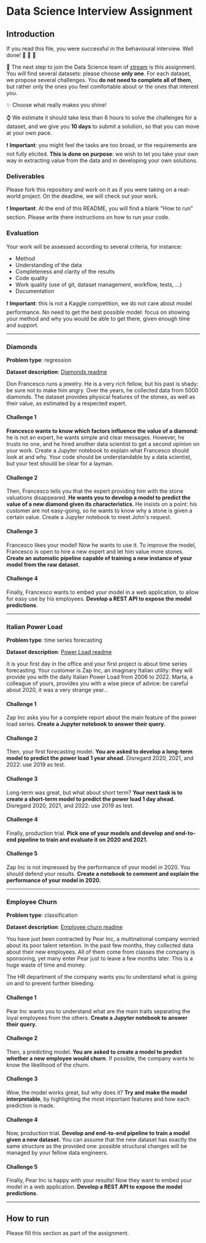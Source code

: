 # Data Science Interview Assignment

## Introduction

If you read this file, you were successful in the behavioural interview. Well done! :clap: :clap: :clap:

:rocket: The next step to join the Data Science team of [xtream](https://xtreamers.io) is this assignment. 
You will find several datasets: please choose **only one**.
For each dataset, we propose several challenges. You **do not need to
complete all of them**, but rather only the ones you feel comfortable about or the ones that interest you. 

:sparkles: Choose what really makes you shine!

:watch: We estimate it should take less than 8 hours to solve the challenges for a dataset, and we give you **10 days** to submit a
solution, so that you can move at your own pace.

:heavy_exclamation_mark: **Important**: you might feel the tasks are too broad, or the requirements are not
fully elicited. **This is done on purpose**: we wish to let you take your own way in 
extracting value from the data and in developing your own solutions.

### Deliverables

Please fork this repository and work on it as if you were taking on a real-world project. 
On the deadline, we will check out your work.

:heavy_exclamation_mark: **Important**: At the end of this README, you will find a blank "How to run" section. 
Please write there instructions on how to run your code.

### Evaluation

Your work will be assessed according to several criteria, for instance:

* Method
* Understanding of the data
* Completeness and clarity of the results
* Code quality
* Work quality (use of git, dataset management, workflow, tests, ...)
* Documentation

:heavy_exclamation_mark: **Important**: this is not a Kaggle competition, we do not care about model performance.
No need to get the best possible model: focus on showing your method and why you would be able to get there,
given enough time and support.

---

### Diamonds

**Problem type**: regression

**Dataset description**: [Diamonds readme](./datasets/diamonds/README.md)

Don Francesco runs a jewelry. He is a very rich fellow, but his past is shady: be sure not to make him angry.
Over the years, he collected data from 5000 diamonds.
The dataset provides physical features of the stones, as well as their value, as estimated by a respected expert.

#### Challenge 1

**Francesco wants to know which factors influence the value of a diamond**: he is not an expert, he wants simple and clear messages.
However, he trusts no one, and he hired another data scientist to get a second opinion on your work.
Create a Jupyter notebook to explain what Francesco should look at and why.
Your code should be understandable by a data scientist, but your text should be clear for a layman.

#### Challenge 2

Then, Francesco tells you that the expert providing him with the stone valuations disappeared.
**He wants you to develop a model to predict the value of a new diamond given its characteristics**.
He insists on a point: his customer are not easy-going, so he wants to know why a stone is given a certain value.
Create a Jupyter notebook to meet John's request.

#### Challenge 3

Francesco likes your model! Now he wants to use it. To improve the model, Francesco is open to hire a new expert and 
let him value more stones.
**Create an automatic pipeline capable of training a new instance of your model from the raw dataset**. 

#### Challenge 4

Finally, Francesco wants to embed your model in a web application, to allow for easy use by his employees.
**Develop a REST API to expose the model predictions**.

---

### Italian Power Load

**Problem type**: time series forecasting

**Dataset description**: [Power Load readme](./datasets/italian-power-load/README.md)

It is your first day in the office and your first project is about time series forecasting.
Your customer is Zap Inc, an imaginary Italian utility: they will provide you with the daily Italian Power Load from 2006 to 2022.
Marta, a colleague of yours, provides you with a wise piece of advice: be careful about 2020, it was a very strange year...

#### Challenge 1

Zap Inc asks you for a complete report about the main feature of the power load series.
**Create a Jupyter notebook to answer their query.**

#### Challenge 2

Then, your first forecasting model.
**You are asked to develop a long-term model to predict the power load 1 year ahead.**
Disregard 2020, 2021, and 2022: use 2019 as test.

#### Challenge 3

Long-term was great, but what about short term?
**Your next task is to create a short-term model to predict the power load 1 day ahead.**
Disregard 2020, 2021, and 2022: use 2019 as test.

#### Challenge 4

Finally, production trial.
**Pick one of your models and develop and end-to-end pipeline to train and evaluate it on 2020 and 2021.**

#### Challenge 5

Zap Inc is not impressed by the performance of your model in 2020. You should defend your results.
**Create a notebook to comment and explain the performance of your model in 2020.**

---

### Employee Churn

**Problem type**: classification

**Dataset description**: [Employee churn readme](./datasets/employee-churn/README.md)

You have just been contracted by Pear Inc, a multinational company worried about its poor talent retention.
In the past few months, they collected data about their new employees. All of them come from classes 
the company is sponsoring, yet many enter Pear just to leave a few months later.
This is a huge waste of time and money.

The HR department of the company wants you to understand what is going on and to prevent further bleeding. 

#### Challenge 1

Pear Inc wants you to understand what are the main traits separating the loyal employees from the others.
**Create a Jupyter notebook to answer their query.**

#### Challenge 2

Then, a predicting model.
**You are asked to create a model to predict whether a new employee would churn**.
If possible, the company wants to know the likelihood of the churn.

#### Challenge 3

Wow, the model works great, but why does it? 
**Try and make the model interpretable**, by highlighting the most important features and how each prediction is made.

#### Challenge 4

Now, production trial. 
**Develop and end-to-end pipeline to train a model given a new dataset.**
You can assume that the new dataset has exactly the same structure as the provided one: 
possible structural changes will be managed by your fellow data engineers.

#### Challenge 5

Finally, Pear Inc is happy with your results!
Now they want to embed your model in a web application. 
**Develop a REST API to expose the model predictions**.

---

## How to run
Please fill this section as part of the assignment.